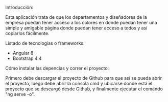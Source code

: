Introducción:

Esta aplicación trata de que los departamentos y diseñadores de la empresa puedan tener 
acceso a los colores en donde puedan tener una simple y amigable página donde puedan 
tener acceso a todos y así copiarlos fácilmente.


Listado de tecnologías o frameworks:

- Angular 8
- Bootstrap 4.4


Cómo instalar las depencias y correr el proyecto:

Primero debe descargar el proyecto de Github para que así se pueda abrir el proyecto, luego
debe abrir la consola cmd y ubicarse donde está el proyecto que se descargó desde Github,
y finalmente ejecutar el comando "ng serve -o".
